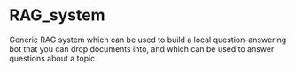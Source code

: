# RAG_system
Generic RAG system which can be used to build a local question-answering bot that you can drop documents into, and which can be used to answer questions about a topic
